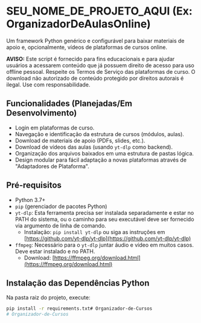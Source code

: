 # SEU_NOME_DE_PROJETO_AQUI (Ex: OrganizadorDeAulasOnline)

Um framework Python genérico e configurável para baixar materiais de apoio e, opcionalmente, vídeos de plataformas de cursos online.

**AVISO:** Este script é fornecido para fins educacionais e para ajudar usuários a acessarem conteúdo que já possuem direito de acesso para uso offline pessoal. Respeite os Termos de Serviço das plataformas de curso. O download não autorizado de conteúdo protegido por direitos autorais é ilegal. Use com responsabilidade.

## Funcionalidades (Planejadas/Em Desenvolvimento)

* Login em plataformas de curso.
* Navegação e identificação da estrutura de cursos (módulos, aulas).
* Download de materiais de apoio (PDFs, slides, etc.).
* Download de vídeos das aulas (usando `yt-dlp` como backend).
* Organização dos arquivos baixados em uma estrutura de pastas lógica.
* Design modular para fácil adaptação a novas plataformas através de "Adaptadores de Plataforma".

## Pré-requisitos

* Python 3.7+
* `pip` (gerenciador de pacotes Python)
* `yt-dlp`: Esta ferramenta precisa ser instalada separadamente e estar no PATH do sistema, ou o caminho para seu executável deve ser fornecido via argumento de linha de comando.
    * Instalação: `pip install yt-dlp` ou siga as instruções em [https://github.com/yt-dlp/yt-dlp](https://github.com/yt-dlp/yt-dlp)
* `ffmpeg`: Necessário para o `yt-dlp` juntar áudio e vídeo em muitos casos. Deve estar instalado e no PATH.
    * Download: [https://ffmpeg.org/download.html](https://ffmpeg.org/download.html)

## Instalação das Dependências Python

Na pasta raiz do projeto, execute:
```bash
pip install -r requirements.txt# Organizador-de-Cursos
# Organizador-de-Cursos
